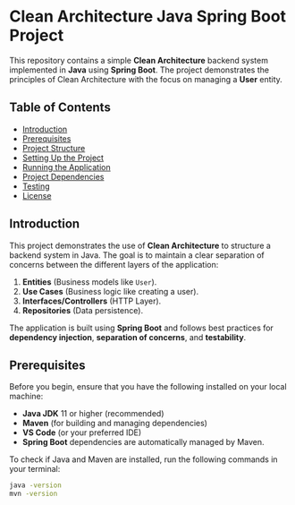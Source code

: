 # Clean Architecture Java Spring Boot Project

This repository contains a simple **Clean Architecture** backend system implemented in **Java** using **Spring Boot**. The project demonstrates the principles of Clean Architecture with the focus on managing a **User** entity.

## Table of Contents
- [Introduction](#introduction)
- [Prerequisites](#prerequisites)
- [Project Structure](#project-structure)
- [Setting Up the Project](#setting-up-the-project)
- [Running the Application](#running-the-application)
- [Project Dependencies](#project-dependencies)
- [Testing](#testing)
- [License](#license)

## Introduction

This project demonstrates the use of **Clean Architecture** to structure a backend system in Java. The goal is to maintain a clear separation of concerns between the different layers of the application:

1. **Entities** (Business models like `User`).
2. **Use Cases** (Business logic like creating a user).
3. **Interfaces/Controllers** (HTTP Layer).
4. **Repositories** (Data persistence).

The application is built using **Spring Boot** and follows best practices for **dependency injection**, **separation of concerns**, and **testability**.

## Prerequisites

Before you begin, ensure that you have the following installed on your local machine:

- **Java JDK** 11 or higher (recommended)
- **Maven** (for building and managing dependencies)
- **VS Code** (or your preferred IDE)
- **Spring Boot** dependencies are automatically managed by Maven.

To check if Java and Maven are installed, run the following commands in your terminal:

```bash
java -version
mvn -version
```

